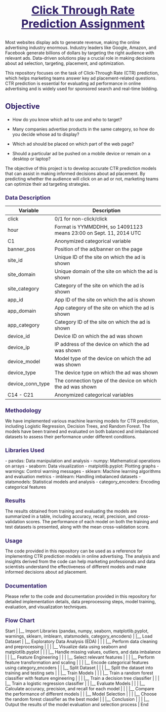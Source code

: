 <h2 align="center" style="font-size: 36px;text-decoration:  underline; color: #301E67;">Click Through Rate Prediction Assignment</h2>

Most websites display ads to generate revenue, making the online advertising industry enormous. Industry leaders like Google, Amazon, and Facebook generate billions of dollars by targeting the right audience with relevant ads. Data-driven solutions play a crucial role in making decisions about ad selection, targeting, placement, and optimization.

This repository focuses on the task of Click-Through Rate (CTR) prediction, which helps marketing teams answer key ad placement-related questions. CTR prediction is essential for evaluating ad performance in online advertising and is widely used for sponsored search and real-time bidding.

<h2  style="font-size: 24px; color: #301E67;">Objective</h2>

- How do you know which ad to use and who to target?

- Many companies advertise products in the same category, so how do you decide whose ad to display?

- Which ad should be placed on which part of the web page?

- Should a particular ad be pushed on a mobile device or remain on a desktop or laptop?


The objective of this project is to develop accurate CTR prediction models that can assist in making informed decisions about ad placement. By predicting whether the audience will click on an ad or not, marketing teams can optimize their ad targeting strategies.


<h2  style="font-size: 18px; color: #301E67;">Data Description</h2>

| Variable         | Description                                              |
| ---------------- | -------------------------------------------------------- |
| click            | 0/1 for non-click/click                                  |
| hour             | Format is YYMMDDHH, so 14091123 means 23:00 on Sept. 11, 2014 UTC |
| C1               | Anonymized categorical variable                          |
| banner_pos       | Position of the ad/banner on the page                    |
| site_id          | Unique ID of the site on which the ad is shown           |
| site_domain      | Unique domain of the site on which the ad is shown       |
| site_category    | Category of the site on which the ad is shown            |
| app_id           | App ID of the site on which the ad is shown              |
| app_domain       | App category of the site on which the ad is shown        |
| app_category     | Category ID of the site on which the ad is shown         |
| device_id        | Device ID on which the ad was shown                      |
| device_ip        | IP address of the device on which the ad was shown       |
| device_model     | Model type of the device on which the ad was shown       |
| device_type      | The device type on which the ad was shown                |
| device_conn_type | The connection type of the device on which the ad was shown |
| C14 - C21        | Anonymized categorical variables                         |


<h2  style="font-size: 18px; color: #301E67;">Methodology</h2>
We have implemented various machine learning models for CTR prediction, including Logistic Regression, Decision Trees, and Random Forest. The models have been trained and evaluated on both balanced and imbalanced datasets to assess their performance under different conditions.

<h2  style="font-size: 18px; color: #301E67;">Libraries Used</h2>
- pandas: Data manipulation and analysis
- numpy: Mathematical operations on arrays
- seaborn: Data visualization
- matplotlib.pyplot: Plotting graphs
- warnings: Control warning messages
- sklearn: Machine learning algorithms and evaluation metrics
- imblearn: Handling imbalanced datasets
- statsmodels: Statistical models and analysis
- category_encoders: Encoding categorical features

<h2  style="font-size: 18px; color: #301E67;">Results</h2>
The results obtained from training and evaluating the models are summarized in a table, including accuracy, recall, precision, and cross-validation scores. The performance of each model on both the training and test datasets is presented, along with the mean cross-validation score.

<h2  style="font-size: 18px; color: #301E67;">Usage</h2>
The code provided in this repository can be used as a reference for implementing CTR prediction models in online advertising. The analysis and insights derived from the code can help marketing professionals and data scientists understand the effectiveness of different models and make informed decisions about ad placement.

<h2  style="font-size: 18px; color: #301E67;">Documentation</h2>
Please refer to the code and documentation provided in this repository for detailed implementation details, data preprocessing steps, model training, evaluation, and visualization techniques.

<h2  style="font-size: 18px; color: #301E67;">Flow Chart</h2>
<!-- Start -->
Start
    |
    |__ Import Libraries (pandas, numpy, seaborn, matplotlib.pyplot, warnings, sklearn, imblearn, statsmodels, category_encoders)
    |
    |__ Load Dataset
    |
    |__ Exploratory Data Analysis (EDA)
    |     |
    |     |__ Perform data cleaning and preprocessing
    |     |
    |     |__ Visualize data using seaborn and matplotlib.pyplot
    |     |
    |     |__ Handle missing values, outliers, and data imbalance
    |     
    |
    |__ Feature Engineering
    |     |
    |     |__ Select relevant features
    |     |
    |     |__ Perform feature transformation and scaling
    |     |
    |     |__ Encode categorical features using category_encoders
    |     
    |
    |__ Split Dataset
    |     |
    |     |__ Split the dataset into training and testing sets
    |     
    |
    |__ Train Models
    |     |
    |     |__ Train a random forest classifier with feature engineering
    |     |
    |     |__ Train a decision tree classifier
    |     |
    |     |__ Train a logistic regression classifier
    |     
    |
    |__ Evaluate Models
    |     |
    |     |__ Calculate accuracy, precision, and recall for each model
    |     |
    |     |__ Compare the performance of different models
    |     
    |
    |__ Model Selection
    |     |
    |     |__ Choose the random forest classifier as the best model
    |     
    |
    |__ Conclusion
    |     |
    |     |__ Output the results of the model evaluation and selection process
    |
<!-- End -->
End


